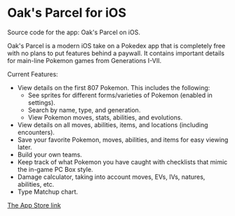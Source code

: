 # Oak's Parcel for iOS

Source code for the app: Oak's Parcel on iOS. 

Oak's Parcel is a modern iOS take on a Pokedex app that is completely free with no plans to put features behind a paywall. It contains important details for main-line Pokemon games from Generations I-VII.

Current Features:

* View details on the first 807 Pokemon. This includes the following:
	* See sprites for different forms/varieties of Pokemon (enabled in settings).
	* Search by name, type, and generation.
	* View Pokemon moves, stats, abilities, and evolutions.
* View details on all moves, abilities, items, and locations (including encounters).
* Save your favorite Pokemon, moves, abilities, and items for easy viewing later.
* Build your own teams.
* Keep track of what Pokemon you have caught with checklists that mimic the in-game PC Box style.
* Damage calculator, taking into account moves, EVs, IVs, natures, abilities, etc.
* Type Matchup chart.

[The App Store link](https://apps.apple.com/us/app/id1523406646)